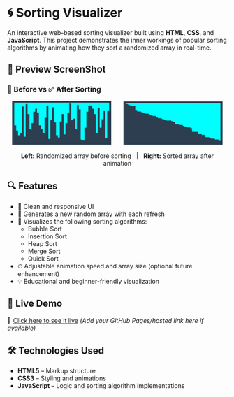# 🌀 Sorting Visualizer

An interactive web-based sorting visualizer built using **HTML**, **CSS**, and **JavaScript**. This project demonstrates the inner workings of popular sorting algorithms by animating how they sort a randomized array in real-time.

## 📸 Preview ScreenShot

### 🔀 Before vs ✅ After Sorting

<p align="center">
  <img src="https://github.com/ManyaBansal14/Sorting-Visualizer/blob/main/SVU.png?raw=true" alt="Before Sorting" width="45%">
  &nbsp; &nbsp; &nbsp;
  <img src="https://github.com/ManyaBansal14/Sorting-Visualizer/blob/main/SVS.png?raw=true" alt="After Sorting" width="45%">
</p>

<p align="center">
  <b>Left:</b> Randomized array before sorting &nbsp; | &nbsp; <b>Right:</b> Sorted array after animation
</p>

## 🔍 Features

- 🎨 Clean and responsive UI
- 🔁 Generates a new random array with each refresh
- 🧠 Visualizes the following sorting algorithms:
  - Bubble Sort
  - Insertion Sort
  - Heap Sort
  - Merge Sort
  - Quick Sort
- ⏱ Adjustable animation speed and array size (optional future enhancement)
- 💡 Educational and beginner-friendly visualization

## 🚀 Live Demo

🔗 [Click here to see it live](#) *(Add your GitHub Pages/hosted link here if available)*

## 🛠️ Technologies Used

- **HTML5** – Markup structure
- **CSS3** – Styling and animations
- **JavaScript** – Logic and sorting algorithm implementations

